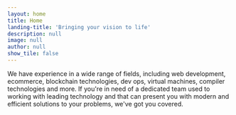 ```yaml
---
layout: home
title: Home
landing-title: 'Bringing your vision to life'
description: null
image: null
author: null
show_tile: false
---
```


We have experience in a wide range of fields, including web development, ecommerce, blockchain technologies, dev ops, virtual machines, compiler technologies and more. If you're in need of a dedicated team used to working with leading technology and that can present you with modern and efficient solutions to your problems, we've got you covered.

